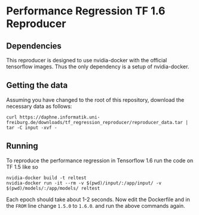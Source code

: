 Performance Regression TF 1.6 Reproducer
=======================================

Dependencies
------------
This reproducer is designed to use nvidia-docker with the official tensorflow
images. Thus the only dependency is a setup of nvidia-docker.

Getting the data
----------------
Assuming you have changed to the root of this repository, download the
necessary data as follows:

    curl https://daphne.informatik.uni-freiburg.de/downloads/tf_regression_reproducer/reproducer_data.tar | tar -C input -xvf -

Running
-------
To reproduce the performance regression in Tensorflow 1.6 run
the code on TF 1.5 like so

    nvidia-docker build -t reltest 
    nvidia-docker run -it --rm -v $(pwd)/input/:/app/input/ -v $(pwd)/models/:/app/models/ reltest

Each epoch should take about 1-2 seconds. Now edit the Dockerfile and in the
`FROM` line change `1.5.0` to `1.6.0`. and run the above commands again. 

